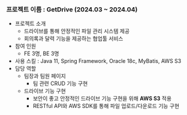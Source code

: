 ### 프로젝트 이름 : GetDrive (2024.03 ~ 2024.04)
- 프로젝트 소개
    - 드라이브를 통해 안정적인 파일 관리 시스템 제공
    - 회의록과 달력 기능을 제공하는 협업툴 서비스
- 참여 인원
    - FE 3명, BE 3명
- 사용 스킬 : Java 11, Spring Framework, Oracle 18c, MyBatis, AWS S3
- 담당 역할
    - 팀장과 팀원 페이지
        - 팀 관련 CRUD 기능 구현
    - 드라이브 기능 구현
        - 보안이 좋고 안정적인 드라이브 기능 구현을 위해 **AWS S3** 적용
        - RESTful API와 AWS SDK를 통해 파일 업로드/다운로드 기능 구현
